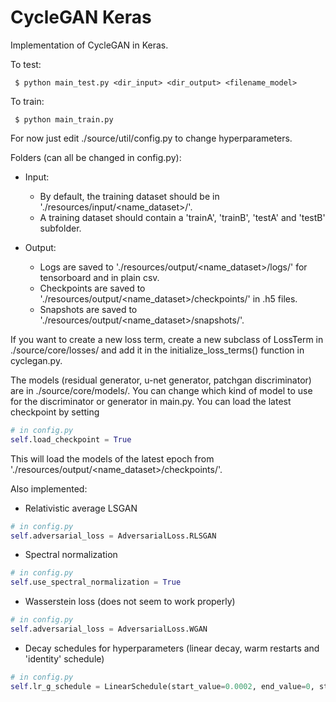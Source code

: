 # CycleGAN Keras
Implementation of CycleGAN in Keras. 

To test:
```
 $ python main_test.py <dir_input> <dir_output> <filename_model>
```


To train:
```
 $ python main_train.py
```

For now just edit ./source/util/config.py to change hyperparameters.


Folders (can all be changed in config.py):
* Input: 
   * By default, the training dataset should be in './resources/input/<name_dataset>/'. 
   * A training dataset should contain a 'trainA', 'trainB', 'testA' and 'testB' subfolder.

* Output:
   * Logs are saved to './resources/output/<name_dataset>/logs/' for tensorboard and in plain csv.
   * Checkpoints are saved to './resources/output/<name_dataset>/checkpoints/' in .h5 files.
   * Snapshots are saved to './resources/output/<name_dataset>/snapshots/'.

If you want to create a new loss term, create a new subclass of LossTerm in ./source/core/losses/ and add it in the initialize_loss_terms() function in cyclegan.py.

The models (residual generator, u-net generator, patchgan discriminator) are in ./source/core/models/. You can change which kind of model to use for the discriminator or generator in main.py.
You can load the latest checkpoint by setting 
```python
# in config.py
self.load_checkpoint = True
``` 
This will load the models of the latest epoch from './resources/output/<name_dataset>/checkpoints/'.

Also implemented:
* Relativistic average LSGAN
```python
# in config.py
self.adversarial_loss = AdversarialLoss.RLSGAN 
```

* Spectral normalization
```python
# in config.py
self.use_spectral_normalization = True
```

* Wasserstein loss (does not seem to work properly)
```python
# in config.py
self.adversarial_loss = AdversarialLoss.WGAN  
```

* Decay schedules for hyperparameters (linear decay, warm restarts and 'identity' schedule)
```python
# in config.py
self.lr_g_schedule = LinearSchedule(start_value=0.0002, end_value=0, start_epoch=100, end_epoch=200) 
```

